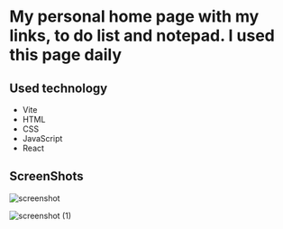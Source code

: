 <h1>My personal home page with my links, to do list and notepad. I used this page daily</h1>

<h2>Used technology</h2>
<ul>
  <li>Vite</li>
  <li>HTML</li>
  <li>CSS</li>
  <li>JavaScript</li>
  <li>React</li>
</ul>

<h2>ScreenShots</h2>

![screenshot](https://github.com/Kris1027/homePage-2/assets/120410235/ea6fb6b2-cca2-4385-8b09-9cab44151b5e)

![screenshot (1)](https://github.com/Kris1027/homePage-2/assets/120410235/5f4039c3-7342-4c0b-af26-dd0dc210b757)

